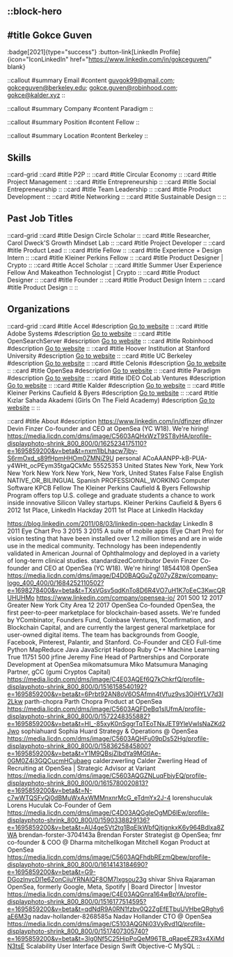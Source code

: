 ::block-hero
---
#title
Gokce Guven
---

:badge[2021]{type="success"}
:button-link[LinkedIn Profile]{icon="IconLinkedIn" href="https://www.linkedin.com/in/gokceguven/" blank}

::callout
#summary
Email
#content
guvgok99@gmail.com; gokceguven@berkeley.edu; gokce.guven@robinhood.com; gokce@kalder.xyz
::

::callout
#summary
Company
#content
Paradigm
::

::callout
#summary
Position
#content
Fellow
::

::callout
#summary
Location
#content
Berkeley
::

## Skills
::card-grid
::card
#title
P2P
::
::card
#title
Circular Economy
::
::card
#title
Project Management
::
::card
#title
Entrepreneurship
::
::card
#title
Social Entrepreneurship
::
::card
#title
Team Leadership
::
::card
#title
Product Development
::
::card
#title
Networking
::
::card
#title
Sustainable Design
::
::

## Past Job Titles
::card-grid
::card
#title
Design Circle Scholar
::
::card
#title
Researcher, Carol Dweck'S Growth Mindset Lab
::
::card
#title
Project Developer
::
::card
#title
Product Lead
::
::card
#title
Fellow
::
::card
#title
Experience + Design Intern
::
::card
#title
Kleiner Perkins Fellow
::
::card
#title
Product Designer | Crypto
::
::card
#title
Accel Scholar
::
::card
#title
Summer User Experience Fellow And Makeathon Technologist | Crypto
::
::card
#title
Product Designer
::
::card
#title
Founder
::
::card
#title
Product Design Intern
::
::card
#title
Product Design
::
::

## Organizations
::card-grid
::card
#title
Accel
#description
[Go to website](accel.com)
::
::card
#title
Adobe Systems
#description
[Go to website](adobe.com)
::
::card
#title
OpenSearchServer
#description
[Go to website](open-search-server.com)
::
::card
#title
Robinhood
#description
[Go to website](robinhood.com)
::
::card
#title
Hoover Institution at Stanford University
#description
[Go to website](hoover.org)
::
::card
#title
UC Berkeley
#description
[Go to website](berkeley.edu)
::
::card
#title
Celonis
#description
[Go to website](celonis.com)
::
::card
#title
OpenSea
#description
[Go to website](opensea.io)
::
::card
#title
Paradigm
#description
[Go to website](paradigm.xyz)
::
::card
#title
IDEO CoLab Ventures
#description
[Go to website](ideocolab.com)
::
::card
#title
Kalder
#description
[Go to website](kalder.xyz)
::
::card
#title
Kleiner Perkins Caufield & Byers
#description
[Go to website](kpcb.com)
::
::card
#title
Kızlar Sahada Akademi (Girls On The Field Academy)
#description
[Go to website](kizlarsahadaakademi.com)
::
::

::card
#title
About
#description
https://www.linkedin.com/in/dfinzer dfinzer Devin Finzer Co-founder and CEO at OpenSea (YC W18). We're hiring! https://media.licdn.com/dms/image/C5603AQHxWzT9ST8yHA/profile-displayphoto-shrink_800_800/0/1625234175110?e=1695859200&v=beta&t=nxm1lbLhacw7jby-S6rmOxd_s89fHpmHHOm0ZMNjZ9U personal ACoAAANPP-kB-PUA-y4WHt_ocPEym35tgaQCkMc 55525353 United States New York, New York New York New York New York, New York, United States False False English NATIVE_OR_BILINGUAL Spanish PROFESSIONAL_WORKING Computer Software KPCB Fellow The Kleiner Perkins Caufield & Byers Fellowship Program offers top U.S. college and graduate students a chance to work inside innovative Silicon Valley startups. Kleiner Perkins Caufield & Byers 6 2012 1st Place, LinkedIn Hackday 2011 1st Place at LinkedIn Hackday

https://blog.linkedin.com/2011/08/03/linkedin-open-hackday LinkedIn 8 2011 Eye Chart Pro 3 2015 3 2015 A suite of mobile apps (Eye Chart Pro) for vision testing that have been installed over 1.2 million times and are in wide use in the medical community. Technology has been independently validated in American Journal of Ophthalmology and deployed in a variety of long-term clinical studies. standardizedContributor Devin Finzer Co-founder and CEO at OpenSea (YC W18). We're hiring! 18544108 OpenSea https://media.licdn.com/dms/image/D4D0BAQGuZgZ07yZ8zw/company-logo_400_400/0/1684252110502?e=1698278400&v=beta&t=TXsVGsv5qdKnTo8D6R4VO7uH1K7oEeC3KwcQRUHUHMo https://www.linkedin.com/company/opensea-io/ 201 500 12 2017 Greater New York City Area 12 2017 OpenSea Co-founded OpenSea, the first peer-to-peer marketplace for blockchain-based assets. We're funded by YCombinator, Founders Fund, Coinbase Ventures, 1Confirmation, and Blockchain Capital, and are currently the largest general marketplace for user-owned digital items. The team has backgrounds from Google, Facebook, Pinterest, Palantir, and Stanford. Co-Founder and CEO Full-time Python MapReduce Java JavaScript Hadoop Ruby C++ Machine Learning True 11751 500 jrfine Jeremy Fine Head of Partnerships and Corporate Development at OpenSea mikomatsumura Miko Matsumura Managing Partner, gCC (gumi Cryptos Capital) https://media.licdn.com/dms/image/C4E03AQEf6Q7kChkrfQ/profile-displayphoto-shrink_800_800/0/1516158540192?e=1695859200&v=beta&t=6Prbt92AN8oV6OSAfmn4tVfuz9vs3OjHYLV7d3I2Lkw parth-chopra Parth Chopra Product at OpenSea https://media.licdn.com/dms/image/C5603AQFDeBq1slUfmA/profile-displayphoto-shrink_800_800/0/1572248355882?e=1695859200&v=beta&t=HI_-85xyK0nSggrTqTEoTNxJET9YleVwIsNaZKd2Jwo sophiahuard Sophia Huard Strategy & Operations @ OpenSea https://media.licdn.com/dms/image/C5603AQHFu09pDs52Hg/profile-displayphoto-shrink_800_800/0/1583625845800?e=1695859200&v=beta&t=Y1M9QBsjZlbdYa9MGtlAe-0GM0Z4i3GQCucmHCubaeg calderzwerling Calder Zwerling Head of Recruiting at OpenSea | Strategic Advisor at Variant https://media.licdn.com/dms/image/C5603AQGZNLuqFbiyEQ/profile-displayphoto-shrink_800_800/0/1615780020813?e=1695859200&v=beta&t=N-c7wWTQSFvQj0dBMuWxAxWMMnxnrMcG_eTdmYx2J-4 lorenshuculak Lorens Huculak Co-Founder of Gem https://media.licdn.com/dms/image/C4D03AQGgIeOgMD6lEw/profile-displayphoto-shrink_800_800/0/1590338829136?e=1695859200&v=beta&t=AU4geSVt2tg1BqEIkWbfQjtjgnkxK6y964Bdlxa8ZWA brendan-forster-3704143a Brendan Forster Strategist @ OpenSea; fmr co-founder & COO @ Dharma mitchellkogan Mitchell Kogan Product at OpenSea https://media.licdn.com/dms/image/C5603AQFhdbREzmQbew/profile-displayphoto-shrink_800_800/0/1614143184690?e=1695859200&v=beta&t=G9-DGozInycDI1e6ZonCiiuYRNAlQF8OM7lxgsou23g shivar Shiva Rajaraman OpenSea, formerly Google, Meta, Spotify | Board Director | Investor https://media.licdn.com/dms/image/C4E03AQGnra164wBpYA/profile-displayphoto-shrink_800_800/0/1516177514595?e=1695859200&v=beta&t=qdNdR9A0RN1fzbv0Q2ZgEfETbuUVHbeQRghy6aE6M3g nadav-hollander-8268585a Nadav Hollander CTO @ OpenSea https://media.licdn.com/dms/image/C5103AQGNi03VyRvd1Q/profile-displayphoto-shrink_800_800/0/1517407305740?e=1695859200&v=beta&t=3lg0Nf5C25HipPoQeM96TB_qRapeEZR3x4XiMdN3tsE Scalability User Interface Design Swift Objective-C MySQL
::
